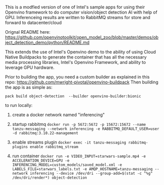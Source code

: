 This is a modfied version of one of Intel's sample apps for using their Openvino framework to do computer vision/object detection AI with help of GPU.  Inferenceing results are written to RabbitMQ streams for store and forward to datacenter/cloud

Orignal README here: https://github.com/openvinotoolkit/open_model_zoo/blob/master/demos/object_detection_demo/python/README.md

This extends the use of Intel's Openvino demo to the ability of using Cloud Native Buildpacks to generate the container that has all the necessary media processing libraries, Intel's Openvino Framework, and ability to leverage GPU hardware.

Prior to building the app, you need a custom builder as explained in this repo: https://github.com/mwright-pivotal/openvino-buildpack
Then building the app is as simple as:

```pack build object-detection  --builder openvino-builder:bionic```

to run locally:
1. create a docker network named "inferencing"
2. startup rabbitmq
```docker run -p 5672:5672 -p 15672:15672 --name tanzu-messaging --network inferencing -e RABBITMQ_DEFAULT_USER=user -d rabbitmq:3.10.22-management```

3. enable streams plugin
```docker exec -it tanzu-messaging rabbitmq-plugins enable rabbitmq_stream```

4. run container
```docker run -e VIDEO_INPUT=starwars-sample.mp4 -e ACCELERATION_DEVICE=GPU -e INFERENCING_MODEL=custom_models/saved_model.xml -e LABELS_FILE=starwars_labels.txt -e AMQP_HOSTNAME=tanzu-messaging --network inferencing --device /dev/dri --group-add=$(stat -c "%g" /dev/dri/render*) object-detection```
